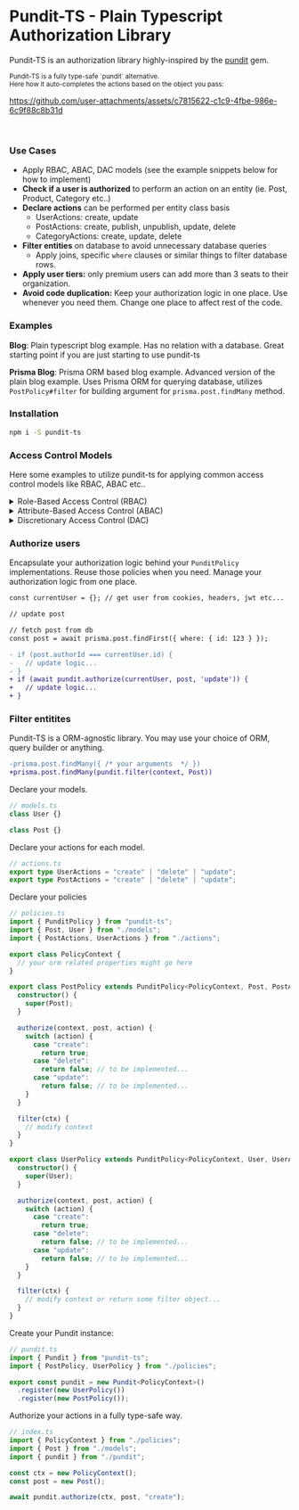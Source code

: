# Pundit-TS - Plain Typescript Authorization Library

Pundit-TS is an authorization library highly-inspired by the [pundit](https://github.com/varvet/pundit) gem.

<small>
  Pundit-TS is a fully type-safe `pundit` alternative.<br/>
  Here how it auto-completes the actions based on the object you pass:
</small>

https://github.com/user-attachments/assets/c7815622-c1c9-4fbe-986e-6c9f88c8b31d

<br/>

### Use Cases

- Apply RBAC, ABAC, DAC models (see the example snippets below for how to implement)
- **Check if a user is authorized** to perform an action on an entity (ie. Post, Product, Category etc..)
- **Declare actions** can be performed per entity class basis
  - UserActions: create, update
  - PostActions: create, publish, unpublish, update, delete
  - CategoryActions: create, update, delete
- **Filter entities** on database to avoid unnecessary database queries
  - Apply joins, specific `where` clauses or similar things to filter database rows.
- **Apply user tiers:** only premium users can add more than 3 seats to their organization.
- **Avoid code duplication:** Keep your authorization logic in one place. Use whenever you need them. Change one place to affect rest of the code.

### Examples

**Blog**: Plain typescript blog example. Has no relation with a database. Great starting point if you are just starting to use pundit-ts

**Prisma Blog**: Prisma ORM based blog example. Advanced version of the plain blog example. Uses Prisma ORM for querying database, utilizes `PostPolicy#filter` for building argument for `prisma.post.findMany` method.

### Installation

```sh
npm i -S pundit-ts
```

### Access Control Models

Here some examples to utilize pundit-ts for applying common access control models like RBAC, ABAC etc..

<details>
<summary>Role-Based Access Control (RBAC)</summary>

```ts
class Policy {
  authorize(ctx, object, action) {
    const isAuthenticated = ctx.actor !== null;
    const role = ctx.actor?.role;
    const isAdmin = role === "admin";
    const isEditor = role === "editor";

    switch (action) {
      case "create":
        return isAdmin || isEditor;
      case "delete":
        return isAdmin;
      case "view":
        return true; // everyone, including anonymous users can view everything
      default:
        return false; // disallow every other action
    }
  }
}
```

</details>

<details>
<summary>Attribute-Based Access Control (ABAC)</summary>

```ts
class Policy {
  authorize(ctx, object, action) {
    // non logged-in users cannot perform any action...
    if (ctx.actor === null) {
      throw new UnauthorizedError();
    }

    const role = ctx.actor.role;
    const isAdmin = role === "admin";
    const isEditor = role === "editor";

    switch (action) {
      case "delete": // only admins can delete the record
        return isAdmin;

      // update permissions
      case "update:content":
        return isAdmin || isEditor;
      case "update:title":
        return isAdmin;

      case "view:content":
      case "view:title":
        return true; // everyone can view title and content

      default:
        return false;
    }
  }
}
```

</details>

<details>
<summary>Discretionary Access Control (DAC)</summary>

Great choice for multi-tenant applications (ie. SaaS applications). Here we use `organization` as our tenant.

```ts
class DocumentPolicy {
  authorize(ctx, object, action) {
    if (ctx.actor === null) {
      return false; // 1. anonymous users cannot perform anything
    }

    const isOrganizationOwner = ctx.actor.id === object.organization.owner_id;

    if (isOrganizationOwner) {
      return true; // 2. organization owner can perform any action
    }

    // 3. check if the actor is member of the related organization
    const member = object.organization.members.findById(ctx.actor.id);

    if (!member) {
      return false;
    }

    switch (action) {
      case "create":
        return member.permissions.canCreateDocument;
      case "update":
        return member.permissions.canUpdateDocument;

      // 4. Even combine with the Attribute-Based Access Control (ABAC) model
      case "update:title":
        return member.permissions.canUpdateDocumentTitle;

      default:
        return false;
    }
  }
}
```

</details>

### Authorize users

Encapsulate your authorization logic behind your `PunditPolicy` implementations. Reuse those policies when you need. Manage your authorization logic from one place.

```diff
const currentUser = {}; // get user from cookies, headers, jwt etc...

// update post

// fetch post from db
const post = await prisma.post.findFirst({ where: { id: 123 } });

- if (post.authorId === currentUser.id) {
-   // update logic...
- }
+ if (await pundit.authorize(currentUser, post, 'update')) {
+   // update logic...
+ }
```

### Filter entitites

Pundit-TS is a ORM-agnostic library. You may use your choice of ORM, query builder or anything.

```diff
-prisma.post.findMany({ /* your arguments  */ })
+prisma.post.findMany(pundit.filter(context, Post))
```

Declare your models.

```typescript
// models.ts
class User {}

class Post {}
```

Declare your actions for each model.

```typescript
// actions.ts
export type UserActions = "create" | "delete" | "update";
export type PostActions = "create" | "delete" | "update";
```

Declare your policies

```typescript
// policies.ts
import { PunditPolicy } from "pundit-ts";
import { Post, User } from "./models";
import { PostActions, UserActions } from "./actions";

export class PolicyContext {
  // your orm related properties might go here
}

export class PostPolicy extends PunditPolicy<PolicyContext, Post, PostActions> {
  constructor() {
    super(Post);
  }

  authorize(context, post, action) {
    switch (action) {
      case "create":
        return true;
      case "delete":
        return false; // to be implemented...
      case "update":
        return false; // to be implemented...
    }
  }

  filter(ctx) {
    // modify context
  }
}

export class UserPolicy extends PunditPolicy<PolicyContext, User, UserActions> {
  constructor() {
    super(User);
  }

  authorize(context, post, action) {
    switch (action) {
      case "create":
        return true;
      case "delete":
        return false; // to be implemented...
      case "update":
        return false; // to be implemented...
    }
  }

  filter(ctx) {
    // modify context or return some filter object...
  }
}
```

Create your Pundit instance:

```typescript
// pundit.ts
import { Pundit } from "pundit-ts";
import { PostPolicy, UserPolicy } from "./policies";

export const pundit = new Pundit<PolicyContext>()
  .register(new UserPolicy())
  .register(new PostPolicy());
```

Authorize your actions in a fully type-safe way.

```typescript
// index.ts
import { PolicyContext } from "./policies";
import { Post } from "./models";
import { pundit } from "./pundit";

const ctx = new PolicyContext();
const post = new Post();

await pundit.authorize(ctx, post, "create");
```
